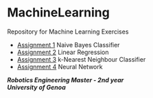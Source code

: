 # MachineLearning
Repository for Machine Learning Exercises

* [Assignment 1](https://github.com/francescacanale/MachineLearning/tree/master/Assignment_1) Naive Bayes Classifier
* [Assignment 2](https://github.com/francescacanale/MachineLearning/tree/master/Assignment_2) Linear Regression
* [Assignment 3](https://github.com/francescacanale/MachineLearning/tree/master/Assignment_3) k-Nearest Neighbour Classifier
* [Assignment 4](https://github.com/francescacanale/MachineLearning/tree/master/Assignment_4) Neural Network



***Robotics Engineering Master - 2nd year***   
***University of Genoa***
